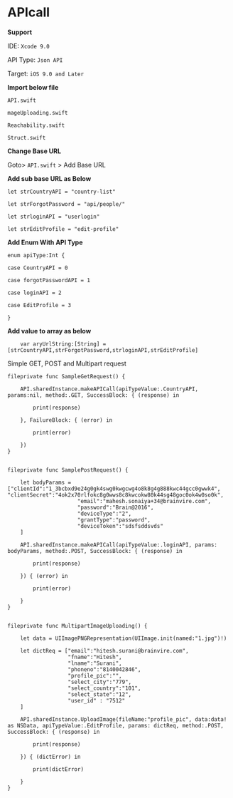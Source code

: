 # APIcall

**Support**

IDE: `Xcode 9.0`

API Type: `Json API`

Target: `iOS 9.0 and Later`


**Import below file**

`API.swift`

`mageUploading.swift`

`Reachability.swift`

`Struct.swift`


**Change Base URL**

Goto> `API.swift` > Add Base URL

**Add sub base URL as Below**

`let strCountryAPI = "country-list"`

`let strForgotPassword = "api/people/"`

`let strloginAPI = "userlogin"`

`let strEditProfile = "edit-profile"`

**Add Enum With API Type**

`enum apiType:Int {`

`case CountryAPI = 0`

`case forgotPasswordAPI = 1`

`case loginAPI = 2`

`case EditProfile = 3`

`}`


**Add value to array as below**

`    var aryUrlString:[String] = [strCountryAPI,strForgotPassword,strloginAPI,strEditProfile]`

Simple GET, POST and Multipart request


`fileprivate func SampleGetRequest() {`

        API.sharedInstance.makeAPICall(apiTypeValue:.CountryAPI, params:nil, method:.GET, SuccessBlock: { (response) in
            
            print(response)
            
        }, FailureBlock: { (error) in
            
            print(error)
            
        })
    }
    
    
    fileprivate func SamplePostRequest() {
        
        let bodyParams = ["clientId":"1_3bcbxd9e24g0gk4swg0kwgcwg4o8k8g4g888kwc44gcc0gwwk4",            "clientSecret":"4ok2x70rlfokc8g0wws8c8kwcokw80k44sg48goc0ok4w0so0k",
                          "email":"mahesh.sonaiya+34@brainvire.com",
                          "password":"Brain@2016",
                          "deviceType":"2",
                          "grantType":"password",
                          "deviceToken":"sdsfsddsvds"
        ]
        
        API.sharedInstance.makeAPICall(apiTypeValue:.loginAPI, params: bodyParams, method:.POST, SuccessBlock: { (response) in
            
            print(response)
            
        }) { (error) in
            
            print(error)
            
        }
    }
    
    
    fileprivate func MultipartImageUploading() {
        
        let data = UIImagePNGRepresentation(UIImage.init(named:"1.jpg")!)
        
        let dictReq = ["email":"hitesh.surani@brainvire.com",
                       "fname":"Hitesh",
                       "lname":"Surani",
                       "phoneno":"8140042846",
                       "profile_pic":"",
                       "select_city":"779",
                       "select_country":"101",
                       "select_state":"12",
                       "user_id" : "7512"
        ]
        
        API.sharedInstance.UploadImage(fileName:"profile_pic", data:data! as NSData, apiTypeValue:.EditProfile, params: dictReq, method:.POST, SuccessBlock: { (response) in
            
            print(response)
            
        }) { (dictError) in
            
            print(dictError)
            
        }
    }

